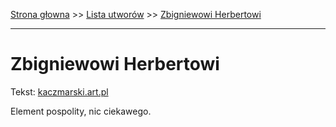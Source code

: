 [Strona głowna](../index.md) >> [Lista utworów](../list.md) >> [Zbigniewowi Herbertowi](681.md)

---

# Zbigniewowi Herbertowi

Tekst: [kaczmarski.art.pl](https://www.kaczmarski.art.pl/tworczosc/wiersze/zbigniewowi-herbertowi/)

Element pospolity, nic ciekawego.